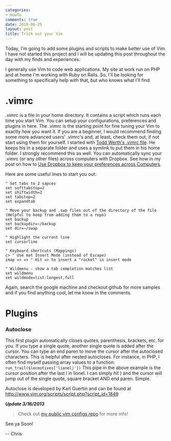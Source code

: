 ```yaml
---
categories:
- HowTo
comments: true
date: 2010-06-25
layout: post
title: Trick out your Vim
---
```


Today, I'm going to add some plugins and scripts to make better use of Vim. I have not started this project and I will be updating this post throughout the day with my finds and experiences.

I generally use Vim to code web applications. My site at work run on PHP and at home I'm working with Ruby on Rails. So, I'll be looking for something to specifically help with that, but who knows what I'll find.

<!--more-->
# .vimrc

.vimrc is a file in your home directory. It contains a script which runs each time you start Vim. You can setup your configurations, preferences and plugins in here. The .vimrc is the starting point for fine tuning your Vim to exactly how you want it. If you are a beginner, I would recommend finding some more advanced users' .vimrc's and, at least, check them out, if not start using them for yourself. I started with <a href="http://blog.infinitered.com/entries/show/9">Todd Werth's .vimrc file</a>. He keeps his in a separate folder and uses a symlink to put them in his home folder. I strongly recommend this as well. You can automatically sync your .vimrc (or any other files) across computers with Dropbox. See how in my post on how to <a href='http://chrismar035.com/2010/06/25/use-dropbox-to-keep-your-preferences-across-computers/'>Use Dropbox to keep your preferences across Computers</a>.

Here are some useful lines to start you out:

    " Set tabs to 2 sapces
    set softtabstop=2
    set shiftwidth=2
    set tabstop=2
    set expandtab

    " Move your backup and .swp files out of the directory of the file (Helpful to keep from adding them to a repo)
    set backup
    set backupdir=~/backup
    set dir=~/swap

    " Highlight the current line
    set cursorline

    " Keyboard shortcuts (Mappings)
    c> " Use mat Insert Mode (instead of Escape)
    imap => => " Hit => to insert a "rocket" in insert mode

    " Wildmenu - show a tab completion matches list
    set wildmenu
    set wildmode=list:longest,full

Again, search the google machine and checkout github for more samples and if you find anything cool, let me know in the comments.

<h1>Plugins</h1>
<h3>Autoclose</h3>
<p>This first plugin automatically closes quotes, parenthesis, brackets, etc. for you. If you type a single quote, another single quote is added after the cursor. You can type an end paren to move the cursor after the autoclosed characters. This is helpful after nested autocloses. For instance, in PHP, I often find myself passing array values to a function:
<code>run_trail($locmotives['lionel|'])</code>
This pipe in the above example is the cursor position after the last l in lionel. I can simply hit ) and the cursor will jump out of the single quote, square bracket AND end paren. Simple.</p>
<p>Autoclose is developed by Karl Guertin and can be found at <a href='http://www.vim.org/scripts/script.php?script_id=1849'>http://www.vim.org/scripts/script.php?script_id=1849</a></p>

***Update 3/16/2013***

>  Check out [my public vim configs repo](https://github.com/chrismar035/vim_configs) for more info!

See ya Soon!

-- Chris
